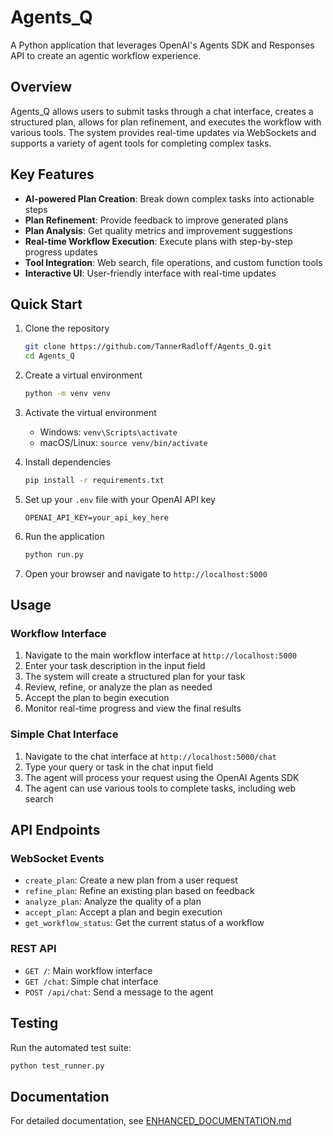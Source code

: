 # Agents_Q

A Python application that leverages OpenAI's Agents SDK and Responses API to create an agentic workflow experience.

## Overview

Agents_Q allows users to submit tasks through a chat interface, creates a structured plan, allows for plan refinement, and executes the workflow with various tools. The system provides real-time updates via WebSockets and supports a variety of agent tools for completing complex tasks.

## Key Features

- **AI-powered Plan Creation**: Break down complex tasks into actionable steps
- **Plan Refinement**: Provide feedback to improve generated plans
- **Plan Analysis**: Get quality metrics and improvement suggestions
- **Real-time Workflow Execution**: Execute plans with step-by-step progress updates
- **Tool Integration**: Web search, file operations, and custom function tools
- **Interactive UI**: User-friendly interface with real-time updates

## Quick Start

1. Clone the repository
   ```bash
   git clone https://github.com/TannerRadloff/Agents_Q.git
   cd Agents_Q
   ```

2. Create a virtual environment
   ```bash
   python -m venv venv
   ```

3. Activate the virtual environment
   - Windows: `venv\Scripts\activate`
   - macOS/Linux: `source venv/bin/activate`

4. Install dependencies
   ```bash
   pip install -r requirements.txt
   ```

5. Set up your `.env` file with your OpenAI API key
   ```
   OPENAI_API_KEY=your_api_key_here
   ```

6. Run the application
   ```bash
   python run.py
   ```

7. Open your browser and navigate to `http://localhost:5000`

## Usage

### Workflow Interface

1. Navigate to the main workflow interface at `http://localhost:5000`
2. Enter your task description in the input field
3. The system will create a structured plan for your task
4. Review, refine, or analyze the plan as needed
5. Accept the plan to begin execution
6. Monitor real-time progress and view the final results

### Simple Chat Interface

1. Navigate to the chat interface at `http://localhost:5000/chat`
2. Type your query or task in the chat input field
3. The agent will process your request using the OpenAI Agents SDK
4. The agent can use various tools to complete tasks, including web search

## API Endpoints

### WebSocket Events

- `create_plan`: Create a new plan from a user request
- `refine_plan`: Refine an existing plan based on feedback
- `analyze_plan`: Analyze the quality of a plan
- `accept_plan`: Accept a plan and begin execution
- `get_workflow_status`: Get the current status of a workflow

### REST API

- `GET /`: Main workflow interface
- `GET /chat`: Simple chat interface
- `POST /api/chat`: Send a message to the agent

## Testing

Run the automated test suite:
```bash
python test_runner.py
```

## Documentation

For detailed documentation, see [ENHANCED_DOCUMENTATION.md](ENHANCED_DOCUMENTATION.md)
